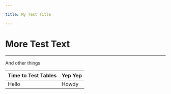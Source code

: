 ```yaml
---

title: My Test Title

---
```


# More Test Text

---

And other things

| Time to Test Tables | Yep Yep |
|:---|:---|
| Hello | Howdy |